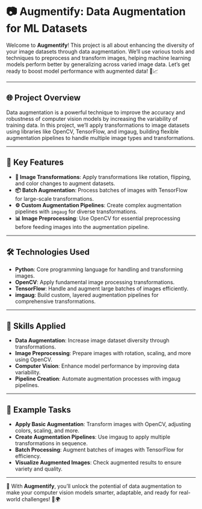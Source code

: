 # 📷 Augmentify: Data Augmentation for ML Datasets

Welcome to **Augmentify**! This project is all about enhancing the diversity of your image datasets through data augmentation. We’ll use various tools and techniques to preprocess and transform images, helping machine learning models perform better by generalizing across varied image data. Let’s get ready to boost model performance with augmented data! 🌟📈

---

## 🌐 Project Overview

Data augmentation is a powerful technique to improve the accuracy and robustness of computer vision models by increasing the variability of training data. In this project, we’ll apply transformations to image datasets using libraries like OpenCV, TensorFlow, and imgaug, building flexible augmentation pipelines to handle multiple image types and transformations.

---

## 🔑 Key Features

- **🔄 Image Transformations**: Apply transformations like rotation, flipping, and color changes to augment datasets.
- **📦 Batch Augmentation**: Process batches of images with TensorFlow for large-scale transformations.
- **⚙️ Custom Augmentation Pipelines**: Create complex augmentation pipelines with `imgaug` for diverse transformations.
- **📊 Image Preprocessing**: Use OpenCV for essential preprocessing before feeding images into the augmentation pipeline.

---

## 🛠 Technologies Used

- **Python**: Core programming language for handling and transforming images.
- **OpenCV**: Apply fundamental image processing transformations.
- **TensorFlow**: Handle and augment large batches of images efficiently.
- **imgaug**: Build custom, layered augmentation pipelines for comprehensive transformations.

---

## 🤖 Skills Applied

- **Data Augmentation**: Increase image dataset diversity through transformations.
- **Image Preprocessing**: Prepare images with rotation, scaling, and more using OpenCV.
- **Computer Vision**: Enhance model performance by improving data variability.
- **Pipeline Creation**: Automate augmentation processes with imgaug pipelines.

---

## 📝 Example Tasks

- **Apply Basic Augmentation**: Transform images with OpenCV, adjusting colors, scaling, and more.
- **Create Augmentation Pipelines**: Use imgaug to apply multiple transformations in sequence.
- **Batch Processing**: Augment batches of images with TensorFlow for efficiency.
- **Visualize Augmented Images**: Check augmented results to ensure variety and quality.

---

🎨 With **Augmentify**, you’ll unlock the potential of data augmentation to make your computer vision models smarter, adaptable, and ready for real-world challenges! 🚀🌍
